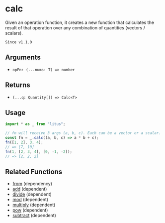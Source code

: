 # calc

Given an operation function, it creates a new function that calculates the
result of that operation over any combination of quantities (vectors / scalars).

`Since v1.1.0`

## Arguments

- `opFn: (...nums: T) => number`

## Returns

- `(...q: Quantity[]) => Calc<T>`

## Usage

```ts
import * as _ from "litus";

// fn will receive 3 args (a, b, c). Each can be a vector or a scalar.
const fn = _.calc((a, b, c) => a * b + c);
fn([1, 2], 3, 4);
// => [7, 10]
fn(1, [2, 3, 4], [0, -1, -2]);
// => [2, 2, 2]
```

## Related Functions

- [from](../array/from.md) (dependency)
- [add](add.md) (dependent)
- [divide](divide.md) (dependent)
- [mod](mod.md) (dependent)
- [multiply](multiply.md) (dependent)
- [pow](pow.md) (dependent)
- [subtract](subtract.md) (dependent)
